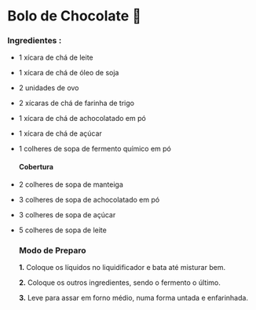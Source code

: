 # Bolo de Chocolate :chocolate_bar:

### Ingredientes :

- 1 xícara de chá de leite

- 1 xícara de chá de óleo de soja

- 2 unidades de ovo

- 2 xícaras de chá de farinha de trigo

- 1 xícara de chá de achocolatado em pó

- 1 xícara de chá de açúcar

- 1 colheres de sopa de fermento químico em pó

  #### Cobertura

- 2 colheres de sopa de manteiga

- 3 colheres de sopa de achocolatado em pó

- 3 colheres de sopa de açúcar

- 5 colheres de sopa de leite

  ### Modo de Preparo 

  **1.** Coloque os líquidos no liquidificador e bata até misturar bem.

  **2.** Coloque os outros ingredientes, sendo o fermento o último.

  **3.** Leve para assar em forno médio, numa forma untada e enfarinhada.

  